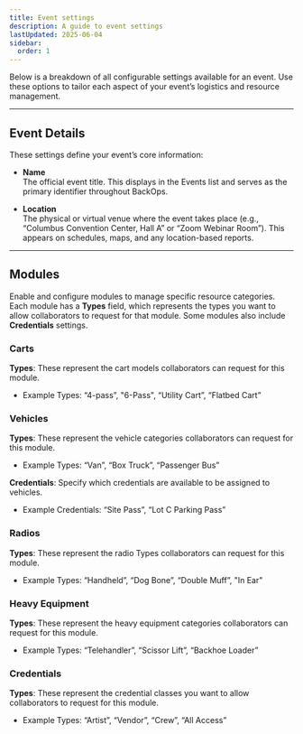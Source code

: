 ```yaml
---
title: Event settings
description: A guide to event settings
lastUpdated: 2025-06-04
sidebar:
  order: 1
---
```


Below is a breakdown of all configurable settings available for an event. Use these options to tailor each aspect of your event’s logistics and resource management.

---

## Event Details

These settings define your event’s core information:

- **Name**  
  The official event title. This displays in the Events list and serves as the primary identifier throughout BackOps.

- **Location**  
  The physical or virtual venue where the event takes place (e.g., “Columbus Convention Center, Hall A” or “Zoom Webinar Room”). This appears on schedules, maps, and any location-based reports.

---

## Modules

Enable and configure modules to manage specific resource categories. Each module has a **Types** field, which represents the types you want to allow collaborators to request for that module. Some modules also include **Credentials** settings.

### Carts

**Types**: These represent the cart models collaborators can request for this module.

- Example Types: “4-pass”, "6-Pass", “Utility Cart”, “Flatbed Cart”

### Vehicles

**Types**: These represent the vehicle categories collaborators can request for this module.

- Example Types: “Van”, “Box Truck”, “Passenger Bus”

**Credentials**: Specify which credentials are available to be assigned to vehicles.

- Example Credentials: “Site Pass”, “Lot C Parking Pass”

### Radios

**Types**: These represent the radio Types collaborators can request for this module.

- Example Types: “Handheld”, “Dog Bone”, “Double Muff”, "In Ear"

### Heavy Equipment

**Types**: These represent the heavy equipment categories collaborators can request for this module.

- Example Types: “Telehandler”, “Scissor Lift”, “Backhoe Loader”

### Credentials

**Types**: These represent the credential classes you want to allow collaborators to request for this module.

- Example Types: “Artist”, “Vendor”, “Crew”, “All Access”
